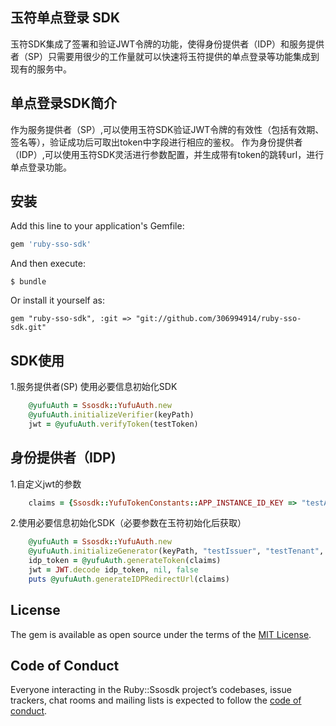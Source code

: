 ## 玉符单点登录 SDK

玉符SDK集成了签署和验证JWT令牌的功能，使得身份提供者（IDP）和服务提供者（SP）只需要用很少的工作量就可以快速将玉符提供的单点登录等功能集成到现有的服务中。

## 单点登录SDK简介
作为服务提供者（SP）,可以使用玉符SDK验证JWT令牌的有效性（包括有效期、签名等），验证成功后可取出token中字段进行相应的鉴权。
作为身份提供者（IDP）,可以使用玉符SDK灵活进行参数配置，并生成带有token的跳转url，进行单点登录功能。

## 安装
Add this line to your application's Gemfile:

```ruby
gem 'ruby-sso-sdk'
```

And then execute:

    $ bundle

Or install it yourself as:

    gem "ruby-sso-sdk", :git => "git://github.com/306994914/ruby-sso-sdk.git"


## SDK使用
1.服务提供者(SP)
使用必要信息初始化SDK
```ruby
    @yufuAuth = Ssosdk::YufuAuth.new
    @yufuAuth.initializeVerifier(keyPath)
    jwt = @yufuAuth.verifyToken(testToken)
```
## 身份提供者（IDP)

1.自定义jwt的参数
```ruby
    claims = {Ssosdk::YufuTokenConstants::APP_INSTANCE_ID_KEY => "testAppInstanceId", "customFieldsKey" =>              "customFieldsValue"}
```  
2.使用必要信息初始化SDK（必要参数在玉符初始化后获取）
```ruby
    @yufuAuth = Ssosdk::YufuAuth.new
    @yufuAuth.initializeGenerator(keyPath, "testIssuer", "testTenant", "2bf935821aa33e693d39ab569ba557aa0af8e02e")
    idp_token = @yufuAuth.generateToken(claims)
    jwt = JWT.decode idp_token, nil, false
    puts @yufuAuth.generateIDPRedirectUrl(claims)
```    
## License

The gem is available as open source under the terms of the [MIT License](https://opensource.org/licenses/MIT).

## Code of Conduct

Everyone interacting in the Ruby::Ssosdk project’s codebases, issue trackers, chat rooms and mailing lists is expected to follow the [code of conduct](https://github.com/[306994914]/ruby-ssosdk/blob/master/CODE_OF_CONDUCT.md).
